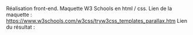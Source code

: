 Réalisation front-end. Maquette W3 Schools en html / css.
Lien de la maquette : https://www.w3schools.com/w3css/tryw3css_templates_parallax.htm
Lien du résultat :
